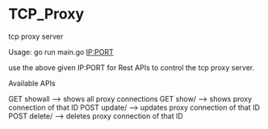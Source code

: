 # TCP_Proxy
tcp proxy server

Usage:
go run main.go <IP:PORT>

use the above given IP:PORT for Rest APIs to control the tcp proxy server.

Available APIs

GET   showall     --> shows all proxy connections
GET   show/<ID>   --> shows proxy connection of that ID
POST  update/<ID> --> updates proxy connection of that ID
POST  delete/<ID> --> deletes proxy connection of that ID

